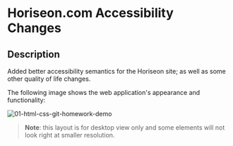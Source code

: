 # Horiseon.com Accessibility Changes

## Description

Added better accessibility semantics for the Horiseon site; as well as some other quality of life changes.

The following image shows the web application's appearance and functionality:

![01-html-css-git-homework-demo](https://user-images.githubusercontent.com/125640560/230314731-b85163d6-6458-4c30-a0ef-61fc073307f7.png)
> **Note**: this layout is for desktop view only and some elements will not look right at smaller resolution.
